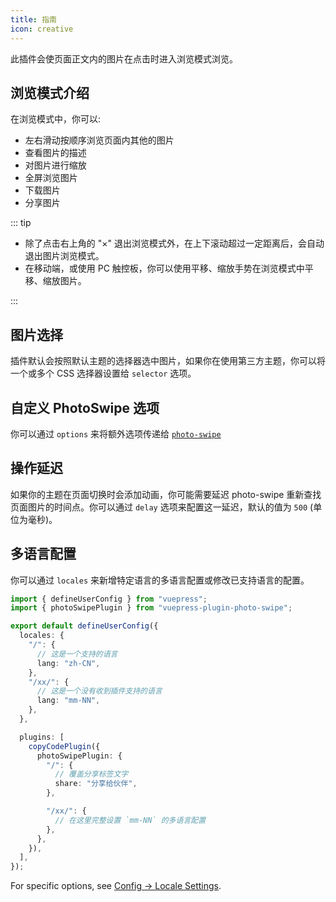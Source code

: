 ```yaml
---
title: 指南
icon: creative
---
```


此插件会使页面正文内的图片在点击时进入浏览模式浏览。

<!-- more -->

## 浏览模式介绍

在浏览模式中，你可以:

- 左右滑动按顺序浏览页面内其他的图片
- 查看图片的描述
- 对图片进行缩放
- 全屏浏览图片
- 下载图片
- 分享图片

::: tip

- 除了点击右上角的 "×" 退出浏览模式外，在上下滚动超过一定距离后，会自动退出图片浏览模式。
- 在移动端，或使用 PC 触控板，你可以使用平移、缩放手势在浏览模式中平移、缩放图片。

:::

## 图片选择

插件默认会按照默认主题的选择器选中图片，如果你在使用第三方主题，你可以将一个或多个 CSS 选择器设置给 `selector` 选项。

## 自定义 PhotoSwipe 选项

你可以通过 `options` 来将额外选项传递给 [`photo-swipe`](http://photoswipe.com/)

## 操作延迟

如果你的主题在页面切换时会添加动画，你可能需要延迟 photo-swipe 重新查找页面图片的时间点。你可以通过 `delay` 选项来配置这一延迟，默认的值为 `500` (单位为毫秒)。

## 多语言配置

你可以通过 `locales` 来新增特定语言的多语言配置或修改已支持语言的配置。

```ts
import { defineUserConfig } from "vuepress";
import { photoSwipePlugin } from "vuepress-plugin-photo-swipe";

export default defineUserConfig({
  locales: {
    "/": {
      // 这是一个支持的语言
      lang: "zh-CN",
    },
    "/xx/": {
      // 这是一个没有收到插件支持的语言
      lang: "mm-NN",
    },
  },

  plugins: [
    copyCodePlugin({
      photoSwipePlugin: {
        "/": {
          // 覆盖分享标签文字
          share: "分享给伙伴",
        },

        "/xx/": {
          // 在这里完整设置 `mm-NN` 的多语言配置
        },
      },
    }),
  ],
});
```

For specific options, see [Config → Locale Settings](./config.md#locales).
